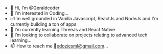 - 👋 Hi, I’m @Geraldcoder
- 👀 I’m interested in Coding...
- ✅I'm well grounded in Vanilla Javascript, ReactJs and NodeJs and I'm currently building a ton of apps
- 🌱 I’m currently learning ThreeJs and React Native
- 💞️ I’m looking to collaborate on projects relating to advanced tech learning...
- 📫 How to reach me 💌edoziesml@gmail.com...

<!---
Geraldcoder/Geraldcoder is a ✨ special ✨ repository because its `README.md` (this file) appears on your GitHub profile.
You can click the Preview link to take a look at your changes.
--->
